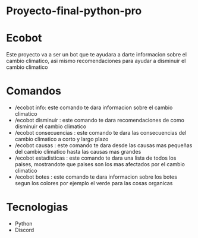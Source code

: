 # Proyecto-final-python-pro

# Ecobot
Este proyecto va a ser un bot que te ayudara a darte informacion sobre el cambio climatico, asi mismo recomendaciones para ayudar a disminuir el cambio climatico


# Comandos
- /ecobot info: este comando te dara informacion sobre el cambio climatico
- /ecobot disminuir : este comando te dara recomendaciones de como disminuir el cambio climatico
- /ecobot consecuencias : este comando te dara las consecuencias del cambio climatico a corto y largo plazo
- /ecobot causas : este comando te dara desde las causas mas pequeñas del cambio climatico hasta las causas mas grandes
- /ecobot estadisticas : este comando te dara una lista de todos los paises, mostrandote que paises son los mas afectados por el cambio climatico
- /ecobot botes : este comando te dara informacion sobre los botes segun los colores por ejemplo el verde para las cosas organicas

# Tecnologias
- Python
- Discord
  
